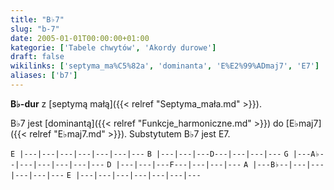 ```yaml
---
title: "B♭7"
slug: "b-7"
date: 2005-01-01T00:00:00+01:00
kategorie: ['Tabele chwytów', 'Akordy durowe']
draft: false
wikilinks: ['septyma_ma%C5%82a', 'dominanta', 'E%E2%99%ADmaj7', 'E7']
aliases: ['b7']
---
```

**B♭-dur** z [septymą małą]({{< relref "Septyma_mała.md" >}}).

B♭7 jest [dominantą]({{< relref "Funkcje_harmoniczne.md" >}}) do
[E♭maj7]({{< relref "E♭maj7.md" >}}). Substytutem B♭7 jest
E7<!-- link nie odnosił się do niczego: 'B♭7' ('content/książka/B♭7.md') links to 'E7' ('content/książka/E7.md') and that does not exist -->.

`E |---|---|---|---|---|---|---`
`B |---|---|---D---|---|---|---`
`G |---A♭--|---|---|---|---|---`
`D |---|---|---F---|---|---|---`
`A |---B♭--|---|---|---|---|---`
`E |---|---|---|---|---|---|---`


